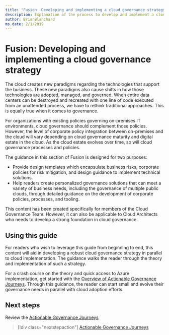 ```yaml
---
title: "Fusion: Developing and implementing a cloud governance strategy"
description: Explanation of the process to develop and implement a cloud governance strategy
author: BrianBlanchard
ms.date: 2/1/2019
---
```


# Fusion: Developing and implementing a cloud governance strategy

The cloud creates new paradigms regarding the technologies that support the business. These new paradigms also cause shifts in how those technologies are adopted, managed, and governed. When entire data centers can be destroyed and recreated with one line of code executed from an unattended process, we have to rethink traditional approaches. This is equally true when it comes to governance.

For organizations with existing policies governing on-premises IT environments, cloud governance should complement those policies. However, the level of corporate policy integration between on-premises and the cloud will vary depending on cloud governance maturity and digital estate in the cloud. As the cloud estate evolves over time, so will cloud governance processes and policies.

The guidance in this section of Fusion is designed for two purposes:

* Provide design templates which encapsulate business risks, corporate policies for risk mitigation, and design guidance to implement technical solutions.
* Help readers create personalized governance solutions that can meet a variety of business needs, including the governance of multiple public clouds, through detailed guidance on the development of corporate policies, processes, and tooling.

This content has been created specifically for members of the Cloud Governance Team. However, it can also be applicable to Cloud Architects who needs to develop a strong foundation in cloud governance.

## Using this guide

For readers who wish to leverage this guide from beginning to end, this content will aid in developing a robust cloud governance strategy in parallel to cloud implementation. The guidance walks the reader through the theory and implementation of such a strategy.

For a crash course on the theory and quick access to Azure implementation, get started with the [Overview of Actionable Governance Journeys](./design-guides/overview.md). Through this guidance, the reader can start small and evolve their governance needs in parallel with cloud adoption efforts.

## Next steps

Review the [Actionable Governance Journeys](./design-guide/overview.md)
> [!div class="nextstepaction"]
> [Actionable Governance Journeys](./design-guide/overview.md)